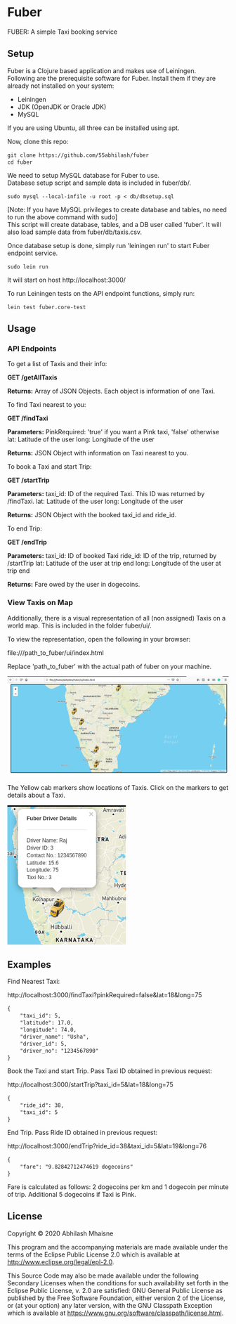 # Fuber

FUBER: A simple Taxi booking service 

## Setup

Fuber is a Clojure based application and makes use of Leiningen.<br>
Following are the prerequisite software for Fuber. Install them if they are already not installed on your system:
* Leiningen  
* JDK (OpenJDK or Oracle JDK)
* MySQL

If you are using Ubuntu, all three can be installed using apt.

Now, clone this repo:<br>
```
git clone https://github.com/55abhilash/fuber
cd fuber
```
We need to setup MySQL database for Fuber to use. <br>
Database setup script and sample data is included in fuber/db/.
```
sudo mysql --local-infile -u root -p < db/dbsetup.sql
```

[Note: If you have MySQL privileges to create database and tables, no need to run the above command with sudo]<br>
This script will create database, tables, and a DB user called 'fuber'. It will also load sample data from fuber/db/taxis.csv.

Once database setup is done, simply run 'leiningen run' to start Fuber endpoint service.
```
sudo lein run
```

It will start on host http://localhost:3000/

To run Leiningen tests on the API endpoint functions, simply run:
```
lein test fuber.core-test
```
## Usage

### API Endpoints 

To get a list of Taxis and their info:

**GET /getAllTaxis**

**Returns:** Array of JSON Objects. Each object is information of one Taxi.

To find Taxi nearest to you:

**GET /findTaxi**

**Parameters:** 
    PinkRequired: 'true' if you want a Pink taxi, 'false' otherwise
    lat: Latitude of the user
    long: Longitude of the user

**Returns:** JSON Object with information on Taxi nearest to you.

To book a Taxi and start Trip:

**GET /startTrip**

**Parameters:**
    taxi_id: ID of the required Taxi. This ID was returned by /findTaxi.
    lat: Latitude of the user
    long: Longitude of the user

**Returns:** JSON Object with the booked taxi_id and ride_id. 

To end Trip:

**GET /endTrip**

**Parameters:**
    taxi_id: ID of booked Taxi
    ride_id: ID of the trip, returned by /startTrip
    lat: Latitude of the user at trip end
    long: Longitude of the user at trip end

**Returns:** Fare owed by the user in dogecoins.

### View Taxis on Map

Additionally, there is a visual representation of all (non assigned) Taxis on a world map. This is included in the folder fuber/ui/.

To view the representation, open the following in your browser:

file:///path_to_fuber/ui/index.html

Replace 'path_to_fuber' with the actual path of fuber on your machine.

![alt text](https://github.com/55abhilash/fuber/blob/master/taxismap.png?raw=true)

The Yellow cab markers show locations of Taxis. Click on the markers to get details about a Taxi.

![alt text](https://github.com/55abhilash/fuber/blob/master/taxi_popup.png?raw=true)

## Examples

Find Nearest Taxi:

http://localhost:3000/findTaxi?pinkRequired=false&lat=18&long=75
```
{
    "taxi_id": 5,
    "latitude": 17.0,
    "longitude": 74.0,
    "driver_name": "Usha",
    "driver_id": 5,
    "driver_no": "1234567890"
}
```
Book the Taxi and start Trip. Pass Taxi ID obtained in previous request:

http://localhost:3000/startTrip?taxi_id=5&lat=18&long=75
```
{
    "ride_id": 38,
    "taxi_id": 5
}
```
End Trip. Pass Ride ID obtained in previous request:

http://localhost:3000/endTrip?ride_id=38&taxi_id=5&lat=19&long=76
```
{
    "fare": "9.82842712474619 dogecoins"
}
```
Fare is calculated as follows: 2 dogecoins per km and 1 dogecoin per minute of trip.
Additional 5 dogecoins if Taxi is Pink.

## License

Copyright © 2020 Abhilash Mhaisne

This program and the accompanying materials are made available under the
terms of the Eclipse Public License 2.0 which is available at
http://www.eclipse.org/legal/epl-2.0.

This Source Code may also be made available under the following Secondary
Licenses when the conditions for such availability set forth in the Eclipse
Public License, v. 2.0 are satisfied: GNU General Public License as published by
the Free Software Foundation, either version 2 of the License, or (at your
option) any later version, with the GNU Classpath Exception which is available
at https://www.gnu.org/software/classpath/license.html.
